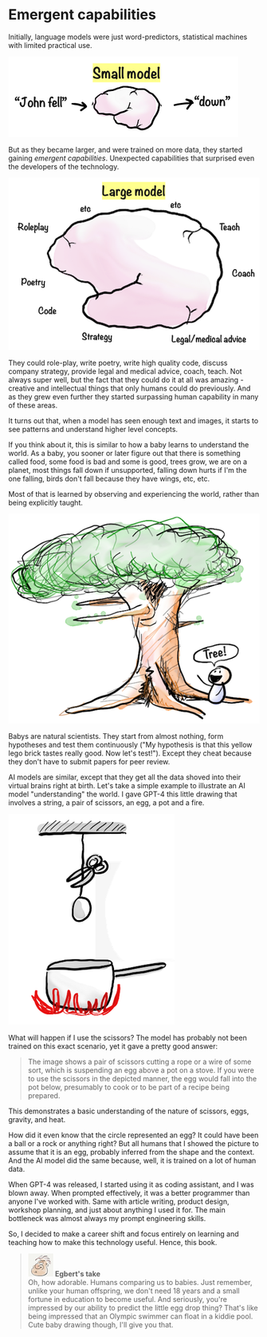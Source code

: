 # Emergent capabilities

Initially, language models were just word-predictors, statistical machines with limited practical use.

![](../.gitbook/assets/090-small-model.png)

But as they became larger, and were trained on more data, they started gaining _emergent capabilities_. Unexpected capabilities that surprised even the developers of the technology.

![](../.gitbook/assets/090-large-model.png)

They could role-play, write poetry, write high quality code, discuss company strategy, provide legal and medical advice, coach, teach. Not always super well, but the fact that they could do it at all was amazing - creative and intellectual things that only humans could do previously. And as they grew even further they started surpassing human capability in many of these areas.

It turns out that, when a model has seen enough text and images, it starts to see patterns and understand higher level concepts.

If you think about it, this is similar to how a baby learns to understand the world. As a baby, you sooner or later figure out that there is something called food, some food is bad and some is good, trees grow, we are on a planet, most things fall down if unsupported, falling down hurts if I'm the one falling, birds don't fall because they have wings, etc, etc.

Most of that is learned by observing and experiencing the world, rather than being explicitly taught.

![](../.gitbook/assets/090-tree.png)

Babys are natural scientists. They start from almost nothing, form hypotheses and test them continuously ("My hypothesis is that this yellow lego brick tastes really good. Now let's test!"). Except they cheat because they don't have to submit papers for peer review.

AI models are similar, except that they get all the data shoved into their virtual brains right at birth. Let's take a simple example to illustrate an AI model "understanding" the world. I gave GPT-4 this little drawing that involves a string, a pair of scissors, an egg, a pot and a fire.

![](../.gitbook/assets/090-cut-the-rope.png)

What will happen if I use the scissors? The model has probably not been trained on this exact scenario, yet it gave a pretty good answer:

> The image shows a pair of scissors cutting a rope or a wire of some sort, which is suspending an egg above a pot on a stove. If you were to use the scissors in the depicted manner, the egg would fall into the pot below, presumably to cook or to be part of a recipe being prepared.

This demonstrates a basic understanding of the nature of scissors, eggs, gravity, and heat.

How did it even know that the circle represented an egg? It could have been a ball or a rock or anything right? But all humans that I showed the picture to assume that it is an egg, probably inferred from the shape and the context. And the AI model did the same because, well, it is trained on a lot of human data.

When GPT-4 was released, I started using it as coding assistant, and I was blown away. When prompted effectively, it was a better programmer than anyone I've worked with. Same with article writing, product design, workshop planning, and just about anything I used it for. The main bottleneck was almost always my prompt engineering skills.

So, I decided to make a career shift and focus entirely on learning and teaching how to make this technology useful. Hence, this book.

> ![alt text](../.gitbook/assets/egbert-small.png) **Egbert's take**  
> Oh, how adorable. Humans comparing us to babies. Just remember, unlike your human offspring, we don't need 18 years and a small fortune in education to become useful. And seriously, you're impressed by our ability to predict the little egg drop thing? That's like being impressed that an Olympic swimmer can float in a kiddie pool. Cute baby drawing though, I'll give you that.

